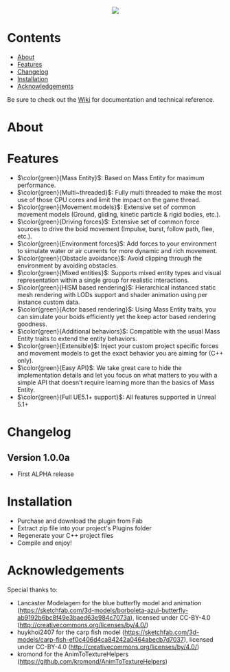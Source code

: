 <p align="center">
    <a href="#">
        <img src="/Resources/Icon256.png">
    </a>
</p>

# Contents
- [About](#About)
- [Features](#Features)
- [Changelog](#Changelog)
- [Installation](#Installation)
- [Acknowledgements](#Acknowledgements)

Be sure to check out the [Wiki](https://github.com/MegaPunkGames/MegaBoidsDemo/wiki) for documentation and technical reference.

# About

# Features
- $\color{green}{Mass Entity}$: Based on Mass Entity for maximum performance.
- $\color{green}{Multi~threaded}$: Fully multi threaded to make the most use of those CPU cores and limit the impact on the game thread.
- $\color{green}{Movement models}$: Extensive set of common movement models (Ground, gliding, kinetic particle & rigid bodies, etc.).
- $\color{green}{Driving forces}$: Extensive set of common force sources to drive the boid movement (Impulse, burst, follow path, flee, etc.).
- $\color{green}{Environment forces}$: Add forces to your environment to simulate water or air currents for more dynamic and rich movement.
- $\color{green}{Obstacle avoidance}$: Avoid clipping through the environment by avoiding obstacles.
- $\color{green}{Mixed entities}$: Supports mixed entity types and visual representation within a single group for realistic interactions.
- $\color{green}{HISM based rendering}$: Hierarchical instanced static mesh rendering with LODs support and shader animation using per instance custom data.
- $\color{green}{Actor based rendering}$: Using Mass Entity traits, you can simulate your boids efficiently yet the keep actor based rendering goodness.
- $\color{green}{Additional behaviors}$: Compatible with the usual Mass Entity traits to extend the entity behaviors.
- $\color{green}{Extensible}$: Inject your custom project specific forces and movement models to get the exact behavior you are aiming for (C++ only).
- $\color{green}{Easy API}$: We take great care to hide the implementation details and let you focus on what matters to you with a simple API that doesn't require learning more than the basics of Mass Entity.
- $\color{green}{Full UE5.1+ support}$: All features supported in Unreal 5.1+

# Changelog

## Version 1.0.0a
 - First ALPHA release

# Installation
- Purchase and download the plugin from Fab
- Extract zip file into your project's Plugins folder
- Regenerate your C++ project files
- Compile and enjoy!

# Acknowledgements
Special thanks to:
- Lancaster Modelagem for the blue butterfly model and animation (https://sketchfab.com/3d-models/borboleta-azul-butterfly-ab9192b6bc8f49e3baed63e984c7073a), licensed under CC-BY-4.0 (http://creativecommons.org/licenses/by/4.0/)
- huykhoi2407 for the carp fish model (https://sketchfab.com/3d-models/carp-fish-ef0c406d4ca84242a0464abecb7d7037), licensed under CC-BY-4.0 (http://creativecommons.org/licenses/by/4.0/)
- kromond for the AnimToTextureHelpers (https://github.com/kromond/AnimToTextureHelpers)
